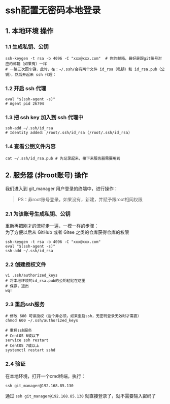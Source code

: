 # ssh配置无密码本地登录

## 1. 本地环境 操作

### 1.1 生成私钥、公钥

```shell
ssh-keygen -t rsa -b 4096 -C "xxx@xxx.com"  # 你的邮箱，最好是跟git账号对应的邮箱（如果有）一样
# 一路三次回车键，此时，在：~/.ssh/会有两个文件 id_rsa（私钥）和 id_rsa.pub（公钥），然后开起来 ssh 代理：
```

### 1.2 开启 ssh 代理

```shell
eval "$(ssh-agent -s)"
# Agent pid 26794
```

### 1.3 把 ssh key 加入到 ssh 代理中

```shell
ssh-add ~/.ssh/id_rsa
# Identity added: /root/.ssh/id_rsa (/root/.ssh/id_rsa)
```

### 1.4 查看公钥文件内容

```shell
cat ~/.ssh/id_rsa.pub # 先记录起来，接下来服务器需要用到
```

## 2. 服务器 (非root账号) 操作

我们进入到 git_manager 用户登录的终端中，进行操作：
> PS：非root账号登录。如果没有，新建，并赋予跟root相同权限

### 2.1 为该账号生成私钥、公钥

重新再把刚才的流程走一遍，一模一样的步骤：  
为了方便以后从 GitHub 或者 Gitee 之类的仓库获得仓库的权限

```shell
ssh-keygen -t rsa -b 4096 -C "xxx@xxx.com"
eval "$(ssh-agent -s)"
ssh-add ~/.ssh/id_rsa
```

### 2.2 创建授权文件

```shell
vi .ssh/authorized_keys
# 将本地环境的id_rsa.pub的公钥粘贴在这里
# 保存，退出
wq!
```

### 2.3 重启ssh服务

```shell
# 修改 600 可读授权（这个非必须，如果重启ssh，无密码登录无效时才需要）
chmod 600 ~/.ssh/authorized_keys

# 重启ssh服务
# CentOS 6或以下
service ssh restart
# CentOS 7或以上
systemctl restart sshd
```

### 2.4 验证

在本地环境，打开一个cmd终端，执行：

```shell
ssh git_manager@192.168.85.130
```

通过 `ssh git_manager@192.168.85.130` 就直接登录了，就不需要输入密码了